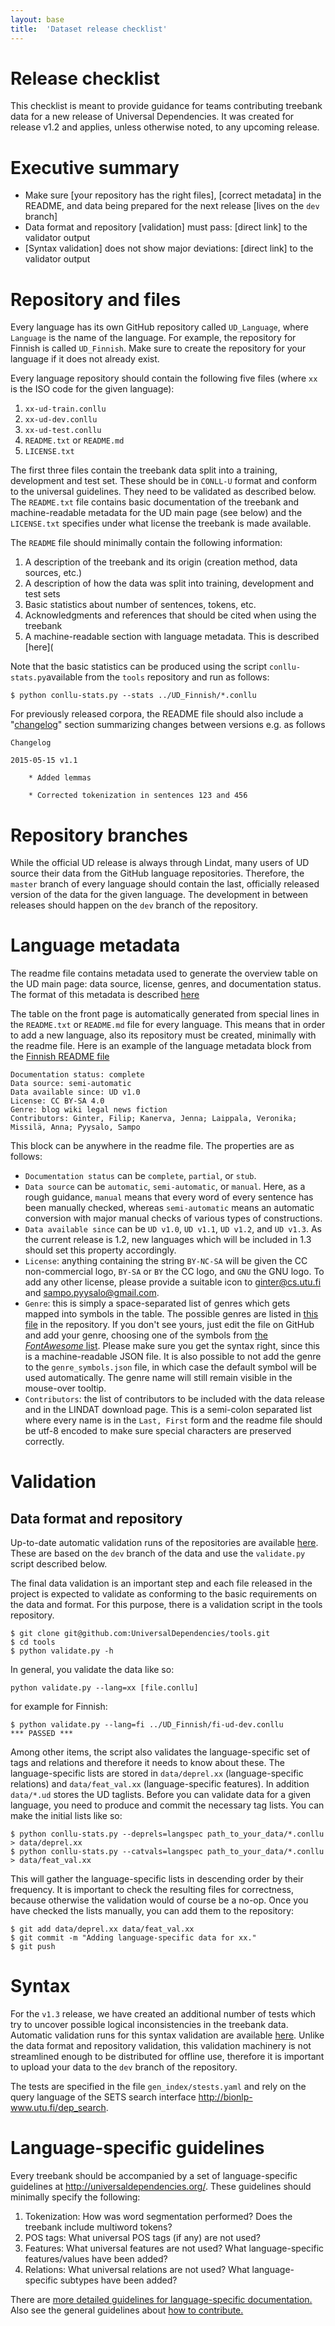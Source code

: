 ```yaml
---
layout: base
title:  'Dataset release checklist'
---
```


# Release checklist

This checklist is meant to provide guidance for teams contributing treebank data for a new release of Universal Dependencies. It was created for release v1.2 and applies, unless otherwise noted, to any upcoming release.

# Executive summary

* Make sure [your repository has the right files], [correct metadata] in the README, and data being prepared for the next release [lives on the `dev` branch]
* Data format and repository [validation] must pass: [direct link] to the validator output
* [Syntax validation] does not show major deviations: [direct link] to the validator output

# Repository and files

Every language has its own GitHub repository called `UD_Language`, where `Language` is the name of the language. For example, the repository for Finnish is called `UD_Finnish`. Make sure to create the repository for your language if it does not already exist. 

Every language repository should contain the following five files (where `xx` is the ISO code for the given language):

1. `xx-ud-train.conllu`
2. `xx-ud-dev.conllu`
3. `xx-ud-test.conllu`
4. `README.txt` or `README.md`
5. `LICENSE.txt`

The first three files contain the treebank data split into a training, development and test set. These should be in `CONLL-U` format and conform to the universal guidelines. They need to be validated as described below. The `README.txt` file contains basic documentation of the treebank and machine-readable metadata for the UD main page (see below) and the `LICENSE.txt` specifies under what license the treebank is made available.

The `README` file should minimally contain the following information:

1. A description of the treebank and its origin (creation method, data sources, etc.)
2. A description of how the data was split into training, development and test sets
3. Basic statistics about number of sentences, tokens, etc.
4. Acknowledgments and references that should be cited when using the treebank
5. A machine-readable section with language metadata. This is described [here](

Note that the basic statistics can be produced using the script `conllu-stats.py`available from the `tools` repository and run as follows:

    $ python conllu-stats.py --stats ../UD_Finnish/*.conllu

For previously released corpora, the README file should also include a "[changelog](http://en.wikipedia.org/wiki/Changelog)" section summarizing changes between versions e.g. as follows

```
Changelog

2015-05-15 v1.1

    * Added lemmas

    * Corrected tokenization in sentences 123 and 456
```

# Repository branches

While the official UD release is always through Lindat, many users of UD source their data from the GitHub language repositories. Therefore, the `master` branch of every language should contain the last, officially released version of the data for the given language. The development in between releases should happen on the `dev` branch of the repository.

# Language metadata

The readme file contains metadata used to generate the overview table on the UD main page: data source, license, genres, and documentation status. The format of this metadata is described [here](http://universaldependencies.org/language_metadata.html)

The table on the front page is automatically generated from special lines in the `README.txt` or `README.md` file for every language. This means that in order to add a new language, also its repository must be created, minimally with the readme file. Here is an example of the language metadata block from the [Finnish README file](https://github.com/UniversalDependencies/UD_Finnish/blob/master/README.txt) 

    Documentation status: complete
    Data source: semi-automatic
    Data available since: UD v1.0
    License: CC BY-SA 4.0
    Genre: blog wiki legal news fiction
    Contributors: Ginter, Filip; Kanerva, Jenna; Laippala, Veronika; Missilä, Anna; Pyysalo, Sampo

This block can be anywhere in the readme file. The properties are as follows:

* `Documentation status` can be `complete`, `partial`, or `stub`.
* `Data source` can be `automatic`, `semi-automatic`, or `manual`. Here, as a rough guidance, `manual` means that every word of every sentence has been manually checked, whereas `semi-automatic` means an automatic conversion with major manual checks of various types of constructions.
* `Data available since` can be `UD v1.0`, `UD v1.1`, `UD v1.2`, and `UD v1.3`. As the current release is 1.2, new languages which will be included in 1.3 should set this property accordingly.
* `License`: anything containing the string `BY-NC-SA` will be given the CC non-commercial logo, `BY-SA` or `BY` the CC logo, and `GNU` the GNU logo. To add any other license, please provide a suitable icon to ginter@cs.utu.fi and sampo.pyysalo@gmail.com.
* `Genre`: this is simply a space-separated list of genres which gets mapped into symbols in the table. The possible genres are listed in [this file](https://github.com/UniversalDependencies/docs/blob/pages-source/gen_index/genre_symbols.json) in the repository. If you don't see yours, just edit the file on GitHub and add your genre, choosing one of the symbols from [the *FontAwesome* list](https://fortawesome.github.io/Font-Awesome/icons/). Please make sure you get the syntax right, since this is a machine-readable JSON file. It is also possible to not add the genre to the `genre_symbols.json` file, in which case the default symbol will be used automatically. The genre name will still remain visible in the mouse-over tooltip.
* `Contributors`: the list of contributors to be included with the data release and in the LINDAT download page. This is a semi-colon separated list where every name is in the `Last, First` form and the readme file should be utf-8 encoded to make sure special characters are preserved correctly.

# Validation

## Data format and repository

Up-to-date automatic validation runs of the repositories are available [here](http://universaldependencies.org/validation.html). These are based on the `dev` branch of the data and use the `validate.py` script described below.

The final data validation is an important step and each file released
in the project is expected to validate as conforming to the basic
requirements on the data and format. For this purpose, there is a
validation script in the tools repository.

    $ git clone git@github.com:UniversalDependencies/tools.git
    $ cd tools
    $ python validate.py -h

In general, you validate the data like so:

    python validate.py --lang=xx [file.conllu]

for example for Finnish:

    $ python validate.py --lang=fi ../UD_Finnish/fi-ud-dev.conllu 
    *** PASSED ***

Among other items, the script also validates the language-specific set
of tags and relations and therefore it needs to know about these. The
language-specific lists are stored in `data/deprel.xx`
(language-specific relations) and `data/feat_val.xx`
(language-specific features). In addition `data/*.ud` stores the UD
taglists. Before you can validate data for a given language, you need to
produce and commit the necessary tag lists. You can make the initial lists
like so:

    $ python conllu-stats.py --deprels=langspec path_to_your_data/*.conllu > data/deprel.xx
    $ python conllu-stats.py --catvals=langspec path_to_your_data/*.conllu > data/feat_val.xx

This will gather the language-specific lists in descending order by
their frequency. It is important to check the resulting files for
correctness, because otherwise the validation would of course be a
no-op. Once you have checked the lists manually, you can add them to
the repository:

    $ git add data/deprel.xx data/feat_val.xx
    $ git commit -m "Adding language-specific data for xx."
    $ git push

# Syntax

For the `v1.3` release, we have created an additional number of tests which try to uncover possible logical inconsistencies in the treebank data. Automatic validation runs for this syntax validation are available [here](http://universaldependencies.org/svalidation.html). Unlike the data format and repository validation, this validation machinery is not streamlined enough to be distributed for offline use, therefore it is important to upload your data to the `dev` branch of the repository.

The tests are specified in the file `gen_index/stests.yaml` and rely on the query language of the SETS search interface http://bionlp-www.utu.fi/dep_search.

# Language-specific guidelines

Every treebank should be accompanied by a set of language-specific guidelines at http://universaldependencies.org/. These guidelines should minimally specify the following:

1. Tokenization: How was word segmentation performed? Does the treebank include multiword tokens?
2. POS tags: What universal POS tags (if any) are not used?
3. Features: What universal features are not used? What language-specific features/values have been added?
4. Relations: What universal relations are not used? What language-specific subtypes have been added?

There are <a href="contributing_language_specific.html">more detailed guidelines for language-specific documentation.</a>
Also see the general guidelines about <a href="contributing.html">how to contribute.</a>
